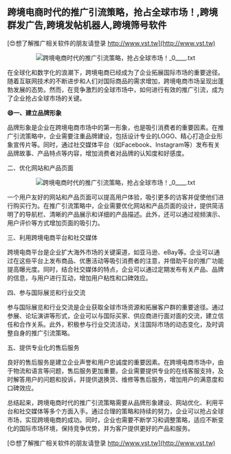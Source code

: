 ## **跨境电商时代的推广引流策略，抢占全球市场！,跨境群发广告,跨境发帖机器人,跨境筛号软件**

[😍想了解推广相关软件的朋友请登录 http://www.vst.tw](http://www.vst.tw)

 <center><img src="https://vst.tw/MP4/tuiguang/png/7.png" alt="跨境电商时代的推广引流策略，抢占全球市场！_0____.txt"></center>

在全球化和数字化的浪潮下，跨境电商已经成为了企业拓展国际市场的重要途径。随着互联网技术的不断进步和人们对国际商品的需求增加，跨境电商市场呈现出蓬勃发展的态势。然而，在竞争激烈的全球市场中，如何进行有效的推广引流，成为了企业抢占全球市场的关键。

**😄一、建立品牌形象**

品牌形象是企业在跨境电商市场中的第一形象，也是吸引消费者的重要因素。在推广引流策略中，企业需要注重品牌建设，包括设计专业的LOGO、精心打造企业形象宣传片等。同时，通过社交媒体平台（如Facebook、Instagram等）发布有关品牌故事、产品特点等内容，增加消费者对品牌的认知度和好感度。

二、优化网站和产品页面

 <center><img src="https://vst.tw/MP4/tuiguang/png/1.png" alt="跨境电商时代的推广引流策略，抢占全球市场！_0____.txt"></center>

一个用户友好的网站和产品页面可以提高用户体验，吸引更多的访客并促使他们进行购买行为。在推广引流策略中，企业需要优化网站和产品页面的设计，提供简洁明了的导航栏、清晰的产品展示和详细的产品描述。此外，还可以通过视频演示、用户评价等方式增加页面的吸引力。

三、利用跨境电商平台和社交媒体

跨境电商平台是企业扩大海外市场的关键渠道，如亚马逊、eBay等。企业可以通过在这些平台上发布商品、优惠活动等吸引消费者的注意，并借助平台的推广功能提高曝光度。同时，结合社交媒体的特点，企业可以通过定期发布有关产品、品牌的信息，与用户进行互动，增加用户粘性和口碑效应。

四、参与国际展览和行业交流

参与国际展览和行业交流是企业获取全球市场资源和拓展客户群的重要途径。通过参展、论坛演讲等形式，企业可以与国际买家、供应商进行面对面的交流，建立信任和合作关系。此外，积极参与行业交流活动，关注国际市场的动态变化，及时调整自身的推广引流策略。

五、提供专业化的售后服务

良好的售后服务是建立企业声誉和用户忠诚度的重要因素。在跨境电商市场中，由于物流和语言等问题，售后服务更加重要。企业需要提供专业的在线客服支持，及时解答用户的问题和投诉，并提供退换货、维修等售后服务，增加用户的满意度和口碑效应。

总结起来，跨境电商时代的推广引流策略需要从品牌形象建设、网站优化、利用平台和社交媒体等多个方面入手。通过合理的策略和持续的努力，企业可以抢占全球市场，实现跨境电商的成功。同时，企业也需要不断学习和调整策略，适应不断变化的国际市场环境，保持竞争优势，并为客户提供更好的产品和服务。

[😍想了解推广相关软件的朋友请登录 http://www.vst.tw](http://www.vst.tw)



